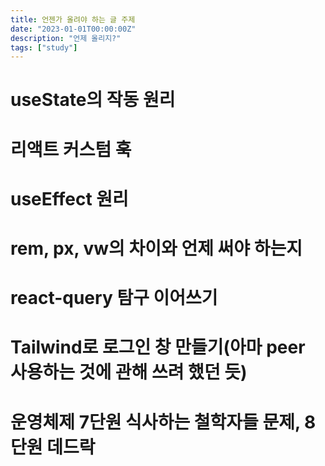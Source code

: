 ```yaml
---
title: 언젠가 올려야 하는 글 주제
date: "2023-01-01T00:00:00Z"
description: "언제 올리지?"
tags: ["study"]
---
```


# useState의 작동 원리

# 리액트 커스텀 훅

# useEffect 원리

# rem, px, vw의 차이와 언제 써야 하는지

# react-query 탐구 이어쓰기

# Tailwind로 로그인 창 만들기(아마 peer 사용하는 것에 관해 쓰려 했던 듯)

# 운영체제 7단원 식사하는 철학자들 문제, 8단원 데드락
